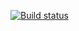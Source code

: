[![Build status](https://ci.appveyor.com/api/projects/status/53s7v27vslxoscvs?svg=true)](https://ci.appveyor.com/project/JulietteT/sel-3t5xy)
